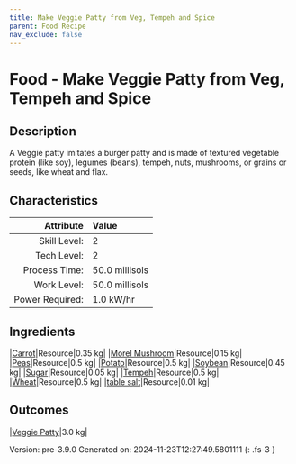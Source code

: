 ```yaml
---
title: Make Veggie Patty from Veg, Tempeh and Spice
parent: Food Recipe
nav_exclude: false
---
```

# Food - Make Veggie Patty from Veg, Tempeh and Spice

## Description
A Veggie patty imitates a burger patty and is made of&#10;&#9;&#9;&#9;textured vegetable protein (like soy), legumes (beans), tempeh,&#10;&#9;&#9;&#9;nuts, mushrooms, or grains or seeds, like wheat and flax. 

## Characteristics

| Attribute      | Value |
|--------:|:------|
|Skill Level:|2|
|Tech Level:|2|
|Process Time:|50.0 millisols|
|Work Level:|50.0 millisols|
|Power Required:|1.0 kW/hr|

## Ingredients

|[Carrot](../resource/carrot.html)|Resource|0.35 kg|
|[Morel Mushroom](../resource/morel-mushroom.html)|Resource|0.15 kg|
|[Peas](../resource/peas.html)|Resource|0.5 kg|
|[Potato](../resource/potato.html)|Resource|0.5 kg|
|[Soybean](../resource/soybean.html)|Resource|0.45 kg|
|[Sugar](../resource/sugar.html)|Resource|0.05 kg|
|[Tempeh](../resource/tempeh.html)|Resource|0.5 kg|
|[Wheat](../resource/wheat.html)|Resource|0.5 kg|
|[table salt](../resource/table-salt.html)|Resource|0.01 kg|

## Outcomes

|[Veggie Patty](../resource/veggie-patty.html)|3.0 kg|


Version: pre-3.9.0 Generated on: 2024-11-23T12:27:49.5801111
{: .fs-3 }

